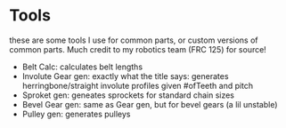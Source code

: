 # Tools
these are some tools I use for common parts, or custom versions of common parts. Much credit to my robotics team (FRC 125) for source!

- Belt Calc: calculates belt lengths 
- Involute Gear gen: exactly what the title says: generates herringbone/straight involute profiles given #ofTeeth and pitch
- Sproket gen: geneates sprockets for standard chain sizes
- Bevel Gear gen: same as Gear gen, but for bevel gears (a lil unstable)
- Pulley gen: generates pulleys
